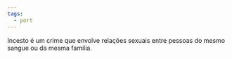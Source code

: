 ```yaml
---
tags:
  - port
---
```

Incesto é um crime que envolve relações sexuais entre pessoas do mesmo sangue ou da mesma família.